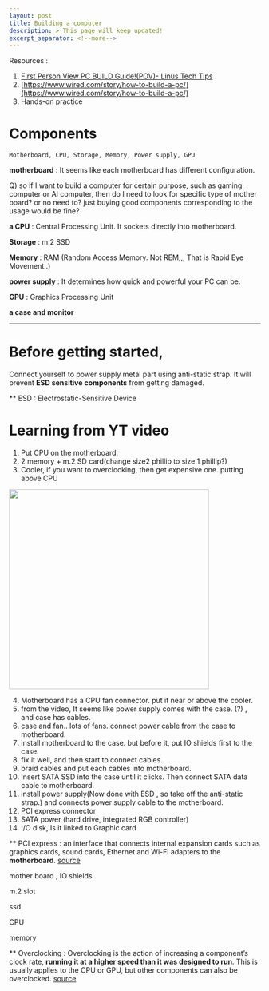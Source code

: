 ```yaml
---
layout: post
title: Building a computer
description: > This page will keep updated! 
excerpt_separator: <!--more-->
---
```


Resources :

1. [First Person View PC BUILD Guide!(POV)- Linus Tech Tips](https://www.youtube.com/watch?v=v7MYOpFONCU)
2. [https://www.wired.com/story/how-to-build-a-pc/](https://www.wired.com/story/how-to-build-a-pc/)
3. Hands-on practice

# **Components**

```
Motherboard, CPU, Storage, Memory, Power supply, GPU
```

**motherboard** : It seems like each motherboard has different configuration. 

Q) so if I want to build a computer for certain purpose, such as gaming computer or AI computer, then do I need to look for specific type of mother board? or no need to? just buying good components corresponding to the usage would be fine?

**a CPU** : Central Processing Unit. It sockets directly into motherboard.

**Storage** : m.2 SSD 

**Memory** : RAM (Random Access Memory. Not REM,,, That is Rapid Eye Movement..)

**power supply** : It determines how quick and powerful your PC can be.

**GPU** : Graphics Processing Unit

**a case and monitor**

---

# Before getting started, 

Connect yourself to power supply metal part using anti-static strap. It will prevent **ESD sensitive components**  from getting damaged.

** ESD : Electrostatic-Sensitive Device

# Learning from YT video 

1. Put CPU on the motherboard.
2. 2 memory + m.2 SD card(change size2 phillip to size 1 phillip?)
3. Cooler, if you want to overclocking, then get expensive one. putting above CPU 



<img src= "https://user-images.githubusercontent.com/37058233/109703818-432bdd80-7bd9-11eb-8927-cf354b4b1d7d.png" width = 400px>

4. Motherboard has  a CPU fan connector. put it near or above the cooler.
5. from the video, It seems like power supply comes with the case. (?) , and case has cables. 
6. case and fan.. lots of fans. connect power cable from the case to motherboard.
7. install motherboard to the case. but before it, put IO shields first to the case.
8. fix it well, and then start to connect cables.
9. braid cables and put each cables into motherboard.
11. Insert SATA SSD into the case until it clicks. Then connect SATA data cable to motherboard.
12. install power supply(Now done with ESD , so take off the anti-static strap.) and connects power supply cable to the motherboard.
13.  PCI express connector
14. SATA power (hard drive, integrated RGB controller)
15. I/O disk, Is it linked to Graphic card

** PCI express :  an interface that connects internal expansion cards such as graphics cards, sound cards, Ethernet and Wi-Fi adapters to the **motherboard**. [source](https://www.digitalcitizen.life/pci-express-pcie/)

mother board , IO shields

m.2 slot

ssd

CPU

memory

** Overclocking : Overclocking is the action of increasing a component’s clock rate, **running it at a higher speed than it was designed to run**. This is usually applies to the CPU or GPU, but other components can also be overclocked. [source](https://www.howtogeek.com/165064/what-is-overclocking-the-absolute-beginners-guide-to-understanding-how-geeks-speed-up-their-pcs/)


